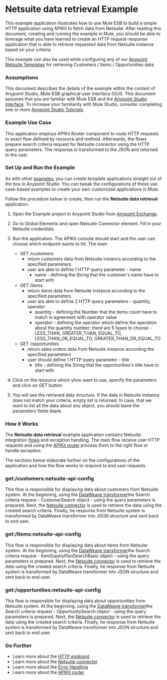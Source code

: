 # Netsuite data retrieval Example

This example application illustrates how to use Mule ESB to build a simple HTTP application using APIKit to fetch data from Netsuite. After reading this document, creating and running the example in Mule, you should be able to leverage what you have learned to create an HTTP request-response application that is able to retrieve requested data from Netsuite instance based on your criteria.

This example can also be used while configuring any of our [Anypoint Netsuite Templates](https://www.mulesoft.com/exchange/?search=netsuite) for retrieving Customers / Items / Opportunities data

### Assumptions

This document describes the details of the example within the context of Anypoint Studio, Mule ESB graphical user interface (GUI). This document assumes that you are familiar with Mule ESB and the [Anypoint Studio interface](http://www.mulesoft.org/documentation/display/current/Anypoint+Studio+Essentials). To increase your familiarity with Mule Studio, consider completing one or more [Anypoint Studio Tutorials](http://www.mulesoft.org/documentation/display/current/Basic+Studio+Tutorial).

### Example Use Case

This application employs APIKit Router component to route HTTP requests to exact flow defined by resource and method. Afterwards, the flows prepare search criteria request for Netsuite connector using the HTTP query parameters. The response is transformed to the JSON and returned to the user.

### Set Up and Run the Example

As with other [examples](https://www.mulesoft.com/exchange/?type=example), you can create template applications straight out of the box in Anypoint Studio. You can tweak the configurations of these use case-based examples to create your own customized applications in Mule.

Follow the procedure below to create, then run the **Netsuite data retrieval** application.

1. Open the Example project in Anypoint Studio from [Anypoint Exchange](http://www.mulesoft.org/documentation/display/current/Anypoint+Exchange).
2. Go to Global Elements and open Netsuite Connector element. Fill in your Netsuite credentials.
3. Run the application.
The APIKit console should start and the user can choose which endpoint wants to hit. The main
	+	GET /customers 	
		- return customers data from Netsuite instance according to the specified parameters
		- user are able to define 1 HTTP query parameter - name
			+ name - defining the String that the customer's name have to start with
	+	GET /items	
		- return items data from Netsuite instance according to the specified parameters
		- user are able to define 2 HTTP query parameters - quantity, operator
			+ quantity - defining the Number that the items count have to match in agreement with operator value
			+ operator - defining the operator which define the operation about the quantity number; there are 5 types to choose - LESS\_THAN, GREATER\_THAN, EQUAL\_TO, LESS\_THAN\_OR\_EQUAL\_TO, GREATER\_THAN\_OR\_EQUAL\_TO
	+	GET /opportunities	
		- return sales orders data from Netsuite instance according the specified parameters
		- user should define 1 HTTP query parameter - title
			+ title 		- defining the String that the opportunities's title have to start with

4. Click on the resource which yhou want to use, specify the parameters and click on *GET* button.
5. You will see the retrieved data structure. If the data in Netsuite instance does not match your criteria, empty list is returned. In case, that we want to list all the data about any object, you should leave the parameters fields blank.

### How it Works

The **Netsuite data retrieval** example application contains Netsuite integration [flows](http://www.mulesoft.org/documentation/display/current/Mule+Application+Architecture) and exception handling. The main flow receive user HTTP requests and using the [APIKit router](https://docs.mulesoft.com/anypoint-platform-for-apis/apikit-basic-anatomy) process them to the right flow or handle exception.

The sections below elaborate further on the configurations of the application and how the flow works to respond to end user requests.

### get:/customers:netsuite-api-config

This flow is responsible for displaying data about customers from Netsuite system. 
At the beginning, using the [DataWeave transformer](https://docs.mulesoft.com/mule-user-guide/v/3.9/dataweave)the Search criteria request - CustomerSearch object - using the query parameters is prepared. 
Next, the [Netsuite connector](https://docs.mulesoft.com/mule-user-guide/v/3.9/netsuite-connector) is used to retrieve the data using the created search criteria. 
Finally, he response from Netsuite system is transformed by DataWeave transformer into JSON structure and sent back to end user. 

### get:/items:netsuite-api-config


This flow is responsible for displaying data about items from Netsuite system. 
At the beginning, using the [DataWeave transformer](https://docs.mulesoft.com/mule-user-guide/v/3.9/dataweave)the Search criteria request - ItemSupplyPlanSearchBasic object - using the query parameters is prepared. 
Next, the [Netsuite connector](https://docs.mulesoft.com/mule-user-guide/v/3.9/netsuite-connector) is used to retrieve the data using the created search criteria. 
Finally, he response from Netsuite system is transformed by DataWeave transformer into JSON structure and sent back to end user. 

### get:/opportunities:netsuite-api-config

This flow is responsible for displaying data about opportunities from Netsuite system. 
At the beginning, using the [DataWeave transformer](https://docs.mulesoft.com/mule-user-guide/v/3.9/dataweave)the Search criteria request - OpportunitySearch object - using the query parameters is prepared. 
Next, the [Netsuite connector](https://docs.mulesoft.com/mule-user-guide/v/3.9/netsuite-connector) is used to retrieve the data using the created search criteria. 
Finally, he response from Netsuite system is transformed by DataWeave transformer into JSON structure and sent back to end user. 

### Go Further

- Learn more about the [HTTP endpoint](http://www.mulesoft.org/documentation/display/current/HTTP+Connector).
- Learn more about the [Netsuite connector](https://docs.mulesoft.com/mule-user-guide/v/3.9/netsuite-connector)
- Learn more about the [Error Handling](http://www.mulesoft.org/documentation/display/current/Error+Handling)
- Learn more about the [APIKit router](https://docs.mulesoft.com/anypoint-platform-for-apis/apikit-tutorial)